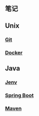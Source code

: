 ## 笔记

## Unix

### [Git](./git/main.md)

### [Docker](./docker/main.md)

## Java

### [Jenv](./jenv/main.md)

### [Spring Boot](./spring_boot/main.md)

### [Maven](./maven/main.md)